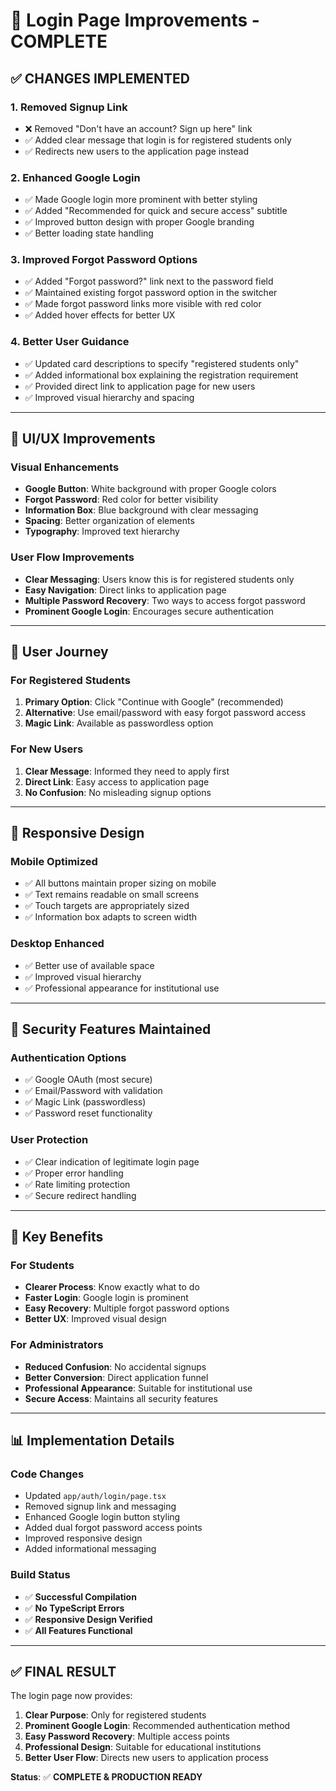 # 🔐 Login Page Improvements - COMPLETE

## ✅ **CHANGES IMPLEMENTED**

### **1. Removed Signup Link**
- ❌ Removed "Don't have an account? Sign up here" link
- ✅ Added clear message that login is for registered students only
- ✅ Redirects new users to the application page instead

### **2. Enhanced Google Login**
- ✅ Made Google login more prominent with better styling
- ✅ Added "Recommended for quick and secure access" subtitle
- ✅ Improved button design with proper Google branding
- ✅ Better loading state handling

### **3. Improved Forgot Password Options**
- ✅ Added "Forgot password?" link next to the password field
- ✅ Maintained existing forgot password option in the switcher
- ✅ Made forgot password links more visible with red color
- ✅ Added hover effects for better UX

### **4. Better User Guidance**
- ✅ Updated card descriptions to specify "registered students only"
- ✅ Added informational box explaining the registration requirement
- ✅ Provided direct link to application page for new users
- ✅ Improved visual hierarchy and spacing

---

## 🎨 **UI/UX Improvements**

### **Visual Enhancements**
- **Google Button**: White background with proper Google colors
- **Forgot Password**: Red color for better visibility
- **Information Box**: Blue background with clear messaging
- **Spacing**: Better organization of elements
- **Typography**: Improved text hierarchy

### **User Flow Improvements**
- **Clear Messaging**: Users know this is for registered students only
- **Easy Navigation**: Direct links to application page
- **Multiple Password Recovery**: Two ways to access forgot password
- **Prominent Google Login**: Encourages secure authentication

---

## 🔄 **User Journey**

### **For Registered Students**
1. **Primary Option**: Click "Continue with Google" (recommended)
2. **Alternative**: Use email/password with easy forgot password access
3. **Magic Link**: Available as passwordless option

### **For New Users**
1. **Clear Message**: Informed they need to apply first
2. **Direct Link**: Easy access to application page
3. **No Confusion**: No misleading signup options

---

## 📱 **Responsive Design**

### **Mobile Optimized**
- ✅ All buttons maintain proper sizing on mobile
- ✅ Text remains readable on small screens
- ✅ Touch targets are appropriately sized
- ✅ Information box adapts to screen width

### **Desktop Enhanced**
- ✅ Better use of available space
- ✅ Improved visual hierarchy
- ✅ Professional appearance for institutional use

---

## 🔐 **Security Features Maintained**

### **Authentication Options**
- ✅ Google OAuth (most secure)
- ✅ Email/Password with validation
- ✅ Magic Link (passwordless)
- ✅ Password reset functionality

### **User Protection**
- ✅ Clear indication of legitimate login page
- ✅ Proper error handling
- ✅ Rate limiting protection
- ✅ Secure redirect handling

---

## 🎯 **Key Benefits**

### **For Students**
- **Clearer Process**: Know exactly what to do
- **Faster Login**: Google login is prominent
- **Easy Recovery**: Multiple forgot password options
- **Better UX**: Improved visual design

### **For Administrators**
- **Reduced Confusion**: No accidental signups
- **Better Conversion**: Direct application funnel
- **Professional Appearance**: Suitable for institutional use
- **Secure Access**: Maintains all security features

---

## 📊 **Implementation Details**

### **Code Changes**
- Updated `app/auth/login/page.tsx`
- Removed signup link and messaging
- Enhanced Google login button styling
- Added dual forgot password access points
- Improved responsive design
- Added informational messaging

### **Build Status**
- ✅ **Successful Compilation**
- ✅ **No TypeScript Errors**
- ✅ **Responsive Design Verified**
- ✅ **All Features Functional**

---

## ✅ **FINAL RESULT**

The login page now provides:

1. **Clear Purpose**: Only for registered students
2. **Prominent Google Login**: Recommended authentication method
3. **Easy Password Recovery**: Multiple access points
4. **Professional Design**: Suitable for educational institutions
5. **Better User Flow**: Directs new users to application process

**Status**: ✅ **COMPLETE & PRODUCTION READY**